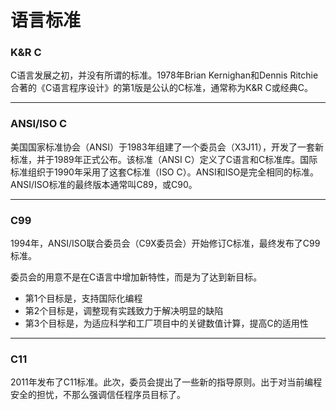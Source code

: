 # 语言标准

### K&R C

C语言发展之初，并没有所谓的标准。1978年Brian Kernighan和Dennis Ritchie合著的《C语言程序设计》的第1版是公认的C标准，通常称为K&R C或经典C。

------

### ANSI/ISO C

美国国家标准协会（ANSI）于1983年组建了一个委员会（X3J11），开发了一套新标准，并于1989年正式公布。该标准（ANSI C）定义了C语言和C标准库。国际标准组织于1990年采用了这套C标准（ISO C）。ANSI和ISO是完全相同的标准。ANSI/ISO标准的最终版本通常叫C89，或C90。

------

### C99

1994年，ANSI/ISO联合委员会（C9X委员会）开始修订C标准，最终发布了C99标准。

委员会的用意不是在C语言中增加新特性，而是为了达到新目标。

* 第1个目标是，支持国际化编程
* 第2个目标是，调整现有实践致力于解决明显的缺陷
* 第3个目标是，为适应科学和工厂项目中的关键数值计算，提高C的适用性

------

### C11

2011年发布了C11标准。此次，委员会提出了一些新的指导原则。出于对当前编程安全的担忧，不那么强调信任程序员目标了。

